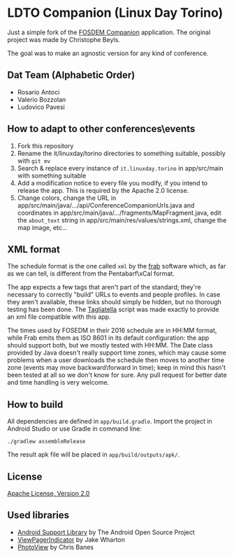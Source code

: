 # LDTO Companion (Linux Day Torino)
Just a simple fork of the [FOSDEM Companion](https://github.com/cbeyls/fosdem-companion-android) application. The original project was made by Christophe Beyls.

The goal was to make an agnostic version for any kind of conference.

## Dat Team (Alphabetic Order)
* Rosario Antoci
* Valerio Bozzolan
* Ludovico Pavesi

## How to adapt to other conferences\events
1. Fork this repository
2. Rename the it/linuxday/torino directories to something suitable, possibly with `git mv`
3. Search & replace every instance of `it.linuxday.torino` in app/src/main with something suitable
4. Add a modification notice to every file you modify, if you intend to release the app. This is required by the Apache 2.0 license.
5. Change colors, change the URL in app/src/main/java/.../api/ConferenceCompanionUrls.java and coordinates in app/src/main/java/.../fragments/MapFragment.java, edit the `about_text` string in app/src/main/res/values/strings.xml, change the map image, etc...

## XML format
The schedule format is the one called `xml` by the [frab](https://frab.github.io/frab/) software
which, as far as we can tell, is different from the Pentabarf\xCal format.

The app expects a few tags that aren't part of the standard; they're necessary to correctly "build"
URLs to events and people profiles. In case they aren't available, these links should simply be
hidden, but no thorough testing has been done. The [Tagliatella](https://github.com/lvps/tagliatella)
script was made exactly to provide an xml file compatible with this app.

The times used by FOSEDM in their 2016 schedule are in HH:MM format, while Frab emits them as
ISO 8601 in its default configuration: the app should support both, but we mostly tested with HH:MM.
The Date class provided by Java doesn't really support time zones, which may cause some problems
when a user downloads the schedule then moves to another time zone (events may move backward\forward
in time); keep in mind this hasn't been tested at all so we don't know for sure. Any pull
request for better date and time handling is very welcome.

## How to build

All dependencies are defined in ```app/build.gradle```. Import the project in Android Studio or use Gradle in command line:

```
./gradlew assembleRelease
```

The result apk file will be placed in ```app/build/outputs/apk/```.

## License

[Apache License, Version 2.0](http://www.apache.org/licenses/LICENSE-2.0)

## Used libraries

* [Android Support Library](http://developer.android.com/tools/support-library/) by The Android Open Source Project
* [ViewPagerIndicator](http://viewpagerindicator.com/) by Jake Wharton
* [PhotoView](https://github.com/chrisbanes/PhotoView) by Chris Banes
